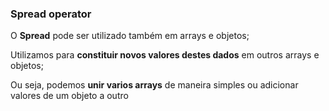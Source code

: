 ### Spread operator

O **Spread** pode ser utilizado também em arrays e objetos;

Utilizamos para **constituir novos valores destes dados** em outros arrays e objetos;

Ou seja, podemos **unir varios arrays** de maneira simples ou adicionar valores de um objeto a outro
